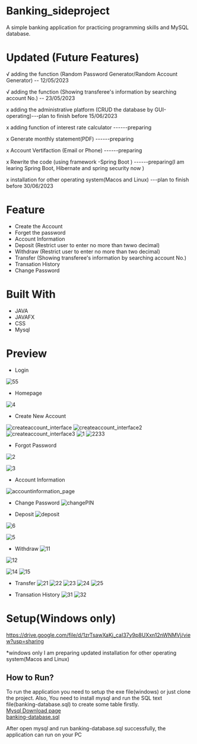 
# Banking_sideproject
A simple banking application for practicing programming skills and MySQL database.


# Updated (Future Features)
  √  adding the function (Random Password Generator/Random Account Generator) -- 12/05/2023

  √  adding the function (Showing transferee's information by searching account No.) -- 23/05/2023
  
  x  adding the administrative platform (CRUD the database by GUI-operating)---plan to finish before 15/06/2023
  
  x  adding function of interest rate calculator ------preparing 
  
  x  Generate monthly statement(PDF) ------preparing 
  
  x  Account Vertifaction (Email or Phone) ------preparing 
  
  x  Rewrite the code (using framework -Spring Boot ) ------preparing(I am learing Spring Boot, Hibernate and spring security now )  
   
  x  installation for other operating system(Macos and Linux)   ---plan to finish before 30/06/2023
  
# Feature
* Create the Account 
* Forget the password
* Account Information 
* Deposit  (Restrict user to enter no more than twwo decimal)
* Withdraw (Restrict user to enter no more than two decimal)
* Transfer (Showing transferee's information by searching account No.)
* Transation History 
* Change Password



# Built With
* JAVA
* JAVAFX
* CSS
* Mysql



# Preview 
* Login


![55](https://github.com/BoscoChu/Banking/assets/133321529/79e50a73-c15a-410a-b1b8-7bb147c0e26f)









* Homepage 


![4](https://github.com/BoscoChu/Banking/assets/133321529/f7dbeea0-0b80-4a86-b69f-c66a2f8757f2)








* Create New Account

![createaccount_interface](https://github.com/BoscoChu/Banking/assets/133321529/bb13b81d-06dc-44e9-b1d9-6dcec14896f1)
![createaccount_interface2](https://github.com/BoscoChu/Banking/assets/133321529/8ac5633a-2e52-4cfb-9333-0be2e6ea8600)
![createaccount_interface3](https://github.com/BoscoChu/Banking/assets/133321529/676da0de-b9a2-4269-b4ac-b376aa6979db)
![1](https://github.com/BoscoChu/Banking/assets/133321529/97eebc75-31be-41a9-ad16-0f52a1794b48)
 ![2233](https://github.com/BoscoChu/Banking/assets/133321529/af7727f1-fd62-41cf-9431-f73b378406cc)


* Forgot Password 

![2](https://github.com/BoscoChu/Banking/assets/133321529/4551ac7f-bf78-4118-b0a3-22d1a4c12cd5)

![3](https://github.com/BoscoChu/Banking/assets/133321529/22d18bfb-911c-40df-8845-5f96a828d2d7)


* Account Information 


![accountinformation_page](https://github.com/BoscoChu/Banking/assets/133321529/f44ffe71-dce9-489d-96dc-318bdb3fe3c4)



* Change Password
![changePIN](https://github.com/BoscoChu/Banking/assets/133321529/40644333-c7c5-4d26-a543-46b79eed5502)


* Deposit
![deposit](https://github.com/BoscoChu/Banking/assets/133321529/8bc8c333-8211-4550-880e-39e925dbd112)

![6](https://github.com/BoscoChu/Banking/assets/133321529/36eb074c-964f-4922-b6ee-69d2c0b93efb)

![5](https://github.com/BoscoChu/Banking/assets/133321529/f7c4fd3a-fda7-4a43-9492-6434361e16b8)


* Withdraw
![11](https://github.com/BoscoChu/Banking/assets/133321529/5f3c4d12-590d-4e08-a758-1a16896f6f2e)

![12](https://github.com/BoscoChu/Banking/assets/133321529/95bcb39b-8dbf-4917-af13-596e3095e4c2)

![14](https://github.com/BoscoChu/Banking/assets/133321529/b343a7b8-5ba5-4f9f-8a34-f21f38f9dd5d)
![15](https://github.com/BoscoChu/Banking/assets/133321529/c6df01d2-255a-4fa1-b461-778983b35503)


* Transfer
![21](https://github.com/BoscoChu/Banking/assets/133321529/1964087e-3377-48d3-9381-d3133bba5a61)
![22](https://github.com/BoscoChu/Banking/assets/133321529/d1d8b252-3fd6-4dca-83de-0438976d47a8)
![23](https://github.com/BoscoChu/Banking/assets/133321529/1190c4bf-d543-4b6d-943a-1c21f8448659)
![24](https://github.com/BoscoChu/Banking/assets/133321529/fdcc61fd-6c86-49e9-afa6-7914f3ba9e2f)
![25](https://github.com/BoscoChu/Banking/assets/133321529/06cf91bd-4df7-434a-850c-7d49d19112d8)

* Transation History 
![31](https://github.com/BoscoChu/Banking/assets/133321529/1d0bd0eb-dadc-4f4d-89fc-5eadfa7298ba)
![32](https://github.com/BoscoChu/Banking/assets/133321529/1a26e715-874c-451a-a925-fafeb43f88ae)





# Setup(Windows only)
https://drive.google.com/file/d/1zrTsawXaKj_caI37y9p8UXxn12nWNMVj/view?usp=sharing

*windows only I am preparing updated installation for other operating system(Macos and Linux)

## How to Run?
To run the application you need to setup the exe file(windows) or just clone the project.
Also, You need to install mysql and run the SQL text file(banking-database.sql) to create some table firstly.  
[Mysql Download page](https://www.mysql.com/downloads/)   
[banking-database.sql ](https://github.com/BoscoChu/Banking/blob/main/banking-database.sql)

After open mysql and run banking-database.sql successfully, the application can run on your PC



  
